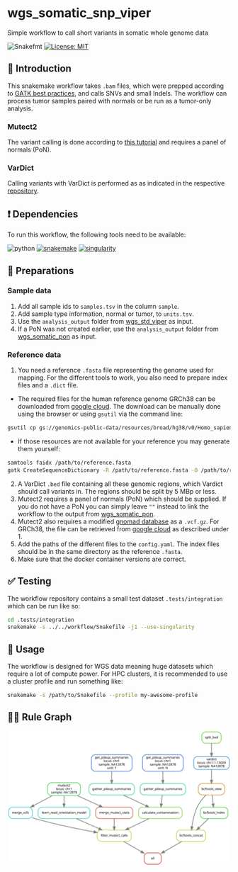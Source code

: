 # wgs_somatic_snp_viper

Simple workflow to call short variants in somatic whole genome data

![Snakefmt](https://github.com/marrip/wgs_somatic_snp_viper/actions/workflows/main.yaml/badge.svg)
[![License: MIT](https://img.shields.io/badge/License-MIT-yellow.svg)](https://opensource.org/licenses/MIT)

## :speech_balloon: Introduction

This snakemake workflow takes `.bam` files, which were prepped according to
[GATK best practices](https://gatk.broadinstitute.org/hc/en-us/articles/360035535912-Data-pre-processing-for-variant-discovery),
and calls SNVs and small Indels. The workflow can process tumor samples
paired with normals or be run as a tumor-only analysis.

### Mutect2

The variant calling is done according to
[this tutorial](https://gatk.broadinstitute.org/hc/en-us/articles/360035531132)
and requires a panel of normals (PoN).

### VarDict

Calling variants with VarDict is performed as as indicated in the respective
[repository](https://github.com/AstraZeneca-NGS/VarDictJava).

## :heavy_exclamation_mark: Dependencies

To run this workflow, the following tools need to be available:

![python](https://img.shields.io/badge/python-3.8-blue)
[![snakemake](https://img.shields.io/badge/snakemake-5.32.0-blue)](https://snakemake.readthedocs.io/en/stable/)
[![singularity](https://img.shields.io/badge/singularity-3.7-blue)](https://sylabs.io/docs/)

## :school_satchel: Preparations

### Sample data

1. Add all sample ids to `samples.tsv` in the column `sample`.
2. Add sample type information, normal or tumor, to `units.tsv`.
3. Use the `analysis_output` folder from
[wgs_std_viper](https://github.com/marrip/wgs_std_viper) as input.
4. If a PoN was not created earlier, use the  `analysis_output`
folder from
[wgs_somatic_pon](https://github.com/marrip/wgs_somatic_pon) as input.

### Reference data

1. You need a reference `.fasta` file representing the genome used
for mapping. For the different tools to work, you also
need to prepare index files and a `.dict` file.

- The required files for the human reference genome GRCh38 can be downloaded from
[google cloud](https://console.cloud.google.com/storage/browser/genomics-public-data/resources/broad/hg38/v0).
The download can be manually done using the browser or using `gsutil` via the command line:

```bash
gsutil cp gs://genomics-public-data/resources/broad/hg38/v0/Homo_sapiens_assembly38.fasta /path/to/download/dir/
```

- If those resources are not available for your reference you may generate them yourself:

```bash
samtools faidx /path/to/reference.fasta
gatk CreateSequenceDictionary -R /path/to/reference.fasta -O /path/to/reference.dict
```

2. A VarDict `.bed` file containing all these genomic regions, which Vardict should
call variants in. The regions should be split by 5 MBp or less.
3. Mutect2 requires a panel of normals (PoN) which should be supplied. If you do not
have a PoN you can simply leave `""` instead to link the workflow to the output
from [wgs_somatic_pon](https://github.com/marrip/wgs_somatic_pon).
4. Mutect2 also requires a modified  [gnomad database](https://gnomad.broadinstitute.org/) 
as a `.vcf.gz`. For GRCh38, the file can be retrieved from
[google cloud](https://console.cloud.google.com/storage/browser/gatk-best-practices/somatic-hg38;tab=objects?prefix=&forceOnObjectsSortingFiltering=false)
as described under 1.
5. Add the paths of the different files to the `config.yaml`. The index files should be
in the same directory as the reference `.fasta`.
6. Make sure that the docker container versions are correct.

## :white_check_mark: Testing

The workflow repository contains a small test dataset `.tests/integration` which can be run like so:

```bash
cd .tests/integration
snakemake -s ../../workflow/Snakefile -j1 --use-singularity
```

## :rocket: Usage

The workflow is designed for WGS data meaning huge datasets which require a lot of compute power. For
HPC clusters, it is recommended to use a cluster profile and run something like:

```bash
snakemake -s /path/to/Snakefile --profile my-awesome-profile
```

## :judge: Rule Graph

![rule_graph](https://raw.githubusercontent.com/marrip/wgs_somatic_snp_viper/main/images/rulegraph.svg)
